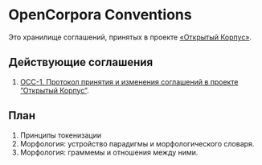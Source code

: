 # OpenCorpora Conventions

Это хранилище соглашений, принятых в проекте [&laquo;Открытый Корпус&raquo;](http://opencorpora.org).

## Действующие соглашения

1. [OCC-1. Протокол принятия и изменения соглашений в проекте ”Открытый Корпус”](/OCC-1.md).

## План

1. Принципы токенизации
1. Морфология: устройство парадигмы и морфологического словаря.
1. Морфология: граммемы и отношения между ними.
